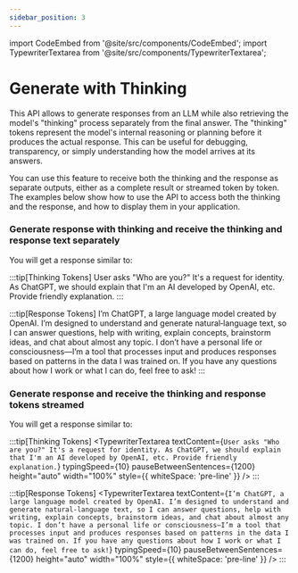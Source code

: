 ```yaml
---
sidebar_position: 3
---
```


import CodeEmbed from '@site/src/components/CodeEmbed';
import TypewriterTextarea from '@site/src/components/TypewriterTextarea';

# Generate with Thinking

This API allows to generate responses from an LLM while also retrieving the model's "thinking" process separately from the final answer. The "thinking" tokens represent the model's internal reasoning or planning before it produces the actual response. This can be useful for debugging, transparency, or simply understanding how the model arrives at its answers.

You can use this feature to receive both the thinking and the response as separate outputs, either as a complete result or streamed token by token. The examples below show how to use the API to access both the thinking and the response, and how to display them in your application.


### Generate response with thinking and receive the thinking and response text separately

<CodeEmbed src="https://raw.githubusercontent.com/ollama4j/ollama4j-examples/refs/heads/main/src/main/java/io/github/ollama4j/examples/GenerateWithThinking.java" />

You will get a response similar to:

:::tip[Thinking Tokens]
User asks "Who are you?" It's a request for identity. As ChatGPT, we should explain that I'm an AI developed by OpenAI, etc. Provide friendly explanation.
:::

:::tip[Response Tokens]
I’m ChatGPT, a large language model created by OpenAI. I’m designed to understand and generate natural‑language text, so I can answer questions, help with writing, explain concepts, brainstorm ideas, and chat about almost any topic. I don’t have a personal life or consciousness—I’m a tool that processes input and produces responses based on patterns in the data I was trained on. If you have any questions about how I work or what I can do, feel free to ask!
:::

### Generate response and receive the thinking and response tokens streamed

<CodeEmbed src="https://raw.githubusercontent.com/ollama4j/ollama4j-examples/refs/heads/main/src/main/java/io/github/ollama4j/examples/GenerateWithThinkingStreamed.java" />

You will get a response similar to:

:::tip[Thinking Tokens]
<TypewriterTextarea
textContent={`User asks "Who are you?" It's a request for identity. As ChatGPT, we should explain that I'm an AI developed by OpenAI, etc. Provide friendly explanation.`}
typingSpeed={10}
pauseBetweenSentences={1200}
height="auto"
width="100%"
style={{ whiteSpace: 'pre-line' }}
/>
:::

:::tip[Response Tokens]
<TypewriterTextarea
textContent={`I’m ChatGPT, a large language model created by OpenAI. I’m designed to understand and generate natural‑language text, so I can answer questions, help with writing, explain concepts, brainstorm ideas, and chat about almost any topic. I don’t have a personal life or consciousness—I’m a tool that processes input and produces responses based on patterns in the data I was trained on. If you have any questions about how I work or what I can do, feel free to ask!`}
typingSpeed={10}
pauseBetweenSentences={1200}
height="auto"
width="100%"
style={{ whiteSpace: 'pre-line' }}
/>
:::